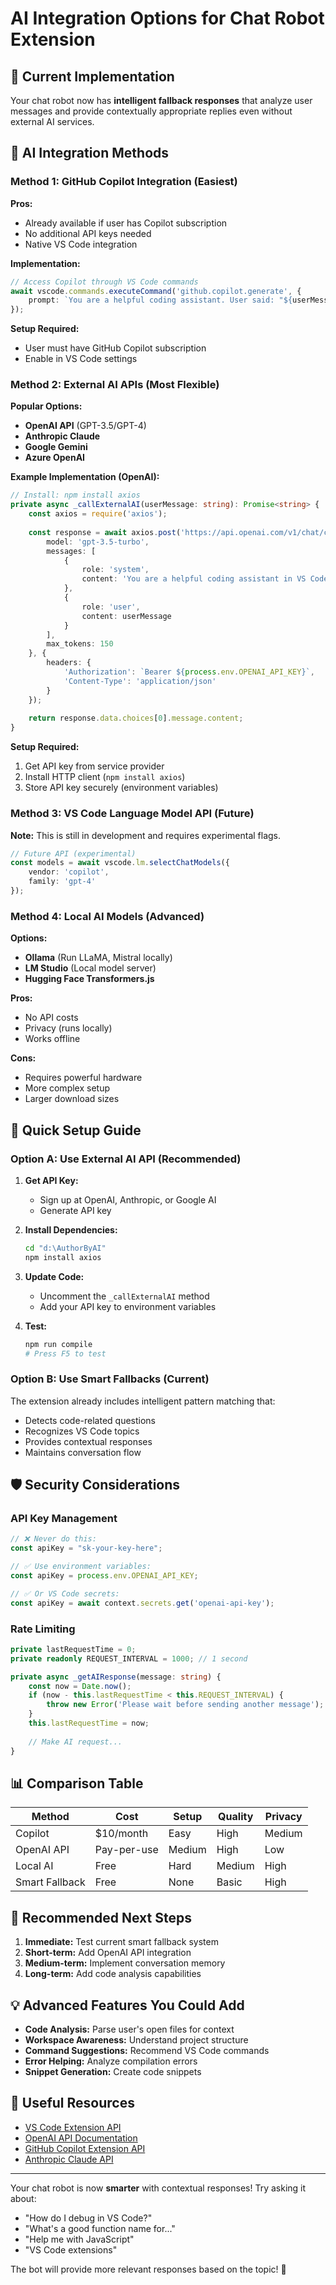 # AI Integration Options for Chat Robot Extension

## 🤖 Current Implementation

Your chat robot now has **intelligent fallback responses** that analyze user messages and provide contextually appropriate replies even without external AI services.

## 🚀 AI Integration Methods

### Method 1: GitHub Copilot Integration (Easiest)

**Pros:**
- Already available if user has Copilot subscription
- No additional API keys needed
- Native VS Code integration

**Implementation:**
```typescript
// Access Copilot through VS Code commands
await vscode.commands.executeCommand('github.copilot.generate', {
    prompt: `You are a helpful coding assistant. User said: "${userMessage}"`
});
```

**Setup Required:**
- User must have GitHub Copilot subscription
- Enable in VS Code settings

### Method 2: External AI APIs (Most Flexible)

**Popular Options:**
- **OpenAI API** (GPT-3.5/GPT-4)
- **Anthropic Claude**
- **Google Gemini**
- **Azure OpenAI**

**Example Implementation (OpenAI):**
```typescript
// Install: npm install axios
private async _callExternalAI(userMessage: string): Promise<string> {
    const axios = require('axios');
    
    const response = await axios.post('https://api.openai.com/v1/chat/completions', {
        model: 'gpt-3.5-turbo',
        messages: [
            {
                role: 'system',
                content: 'You are a helpful coding assistant in VS Code.'
            },
            {
                role: 'user',
                content: userMessage
            }
        ],
        max_tokens: 150
    }, {
        headers: {
            'Authorization': `Bearer ${process.env.OPENAI_API_KEY}`,
            'Content-Type': 'application/json'
        }
    });
    
    return response.data.choices[0].message.content;
}
```

**Setup Required:**
1. Get API key from service provider
2. Install HTTP client (`npm install axios`)
3. Store API key securely (environment variables)

### Method 3: VS Code Language Model API (Future)

**Note:** This is still in development and requires experimental flags.

```typescript
// Future API (experimental)
const models = await vscode.lm.selectChatModels({
    vendor: 'copilot',
    family: 'gpt-4'
});
```

### Method 4: Local AI Models (Advanced)

**Options:**
- **Ollama** (Run LLaMA, Mistral locally)
- **LM Studio** (Local model server)
- **Hugging Face Transformers.js**

**Pros:**
- No API costs
- Privacy (runs locally)
- Works offline

**Cons:**
- Requires powerful hardware
- More complex setup
- Larger download sizes

## 🔧 Quick Setup Guide

### Option A: Use External AI API (Recommended)

1. **Get API Key:**
   - Sign up at OpenAI, Anthropic, or Google AI
   - Generate API key

2. **Install Dependencies:**
   ```bash
   cd "d:\AuthorByAI"
   npm install axios
   ```

3. **Update Code:**
   - Uncomment the `_callExternalAI` method
   - Add your API key to environment variables

4. **Test:**
   ```bash
   npm run compile
   # Press F5 to test
   ```

### Option B: Use Smart Fallbacks (Current)

The extension already includes intelligent pattern matching that:
- Detects code-related questions
- Recognizes VS Code topics
- Provides contextual responses
- Maintains conversation flow

## 🛡️ Security Considerations

### API Key Management
```typescript
// ❌ Never do this:
const apiKey = "sk-your-key-here";

// ✅ Use environment variables:
const apiKey = process.env.OPENAI_API_KEY;

// ✅ Or VS Code secrets:
const apiKey = await context.secrets.get('openai-api-key');
```

### Rate Limiting
```typescript
private lastRequestTime = 0;
private readonly REQUEST_INTERVAL = 1000; // 1 second

private async _getAIResponse(message: string) {
    const now = Date.now();
    if (now - this.lastRequestTime < this.REQUEST_INTERVAL) {
        throw new Error('Please wait before sending another message');
    }
    this.lastRequestTime = now;
    
    // Make AI request...
}
```

## 📊 Comparison Table

| Method | Cost | Setup | Quality | Privacy |
|--------|------|-------|---------|---------|
| Copilot | $10/month | Easy | High | Medium |
| OpenAI API | Pay-per-use | Medium | High | Low |
| Local AI | Free | Hard | Medium | High |
| Smart Fallback | Free | None | Basic | High |

## 🎯 Recommended Next Steps

1. **Immediate:** Test current smart fallback system
2. **Short-term:** Add OpenAI API integration
3. **Medium-term:** Implement conversation memory
4. **Long-term:** Add code analysis capabilities

## 💡 Advanced Features You Could Add

- **Code Analysis:** Parse user's open files for context
- **Workspace Awareness:** Understand project structure
- **Command Suggestions:** Recommend VS Code commands
- **Error Helping:** Analyze compilation errors
- **Snippet Generation:** Create code snippets

## 🔗 Useful Resources

- [VS Code Extension API](https://code.visualstudio.com/api)
- [OpenAI API Documentation](https://platform.openai.com/docs)
- [GitHub Copilot Extension API](https://github.com/github/copilot-docs)
- [Anthropic Claude API](https://docs.anthropic.com/claude/reference)

---

Your chat robot is now **smarter** with contextual responses! Try asking it about:
- "How do I debug in VS Code?"
- "What's a good function name for..."
- "Help me with JavaScript"
- "VS Code extensions"

The bot will provide more relevant responses based on the topic! 🚀
